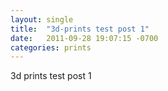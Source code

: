 ```yaml
---
layout: single
title:  "3d-prints test post 1"
date:   2011-09-28 19:07:15 -0700
categories: prints
---
```


3d prints test post 1
